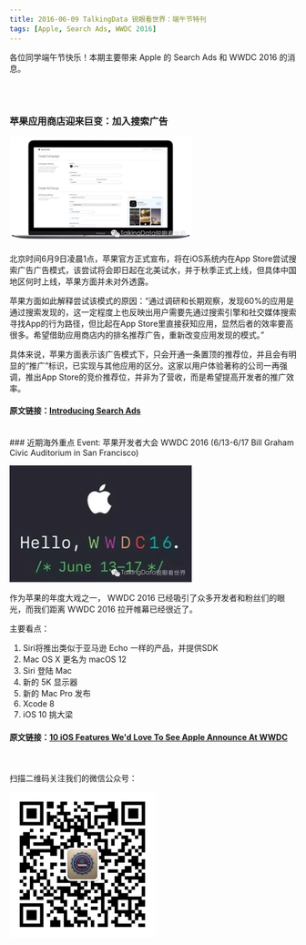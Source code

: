 ```yaml
---
title: 2016-06-09 TalkingData 锐眼看世界：端午节特刊 
tags: [Apple, Search Ads, WWDC 2016]
---
```


各位同学端午节快乐！本期主要带来 Apple 的 Search Ads 和 WWDC 2016 的消息。

<br>
<br>

### 苹果应用商店迎来巨变：加入搜索广告

![](/images/searchads.png)

北京时间6月9日凌晨1点，苹果官方正式宣布，将在iOS系统内在App Store尝试搜索广告广告模式，该尝试将会即日起在北美试水，并于秋季正式上线，但具体中国地区何时上线，苹果方面并未对外透露。

苹果方面如此解释尝试该模式的原因：“通过调研和长期观察，发现60%的应用是通过搜索发现的，这一定程度上也反映出用户需要先通过搜索引擎和社交媒体搜索寻找App的行为路径，但比起在App Store里直接获知应用，显然后者的效率要高很多。希望借助应用商店内的排名推荐广告，重新改变应用发现的模式。”

具体来说，苹果方面表示该广告模式下，只会开通一条置顶的推荐位，并且会有明显的“推广”标识，已实现与其他应用的区分。这家以用户体验著称的公司一再强调，推出App Store的竞价推荐位，并非为了营收，而是希望提高开发者的推广效率。 

#### 原文链接：[Introducing Search Ads](https://developer.apple.com/app-store/search-ads)

<br>
### 近期海外重点 Event:  苹果开发者大会 WWDC 2016 (6/13-6/17 Bill Graham Civic Auditorium in San Francisco)  

![](/images/wwdc2016.png)

作为苹果的年度大戏之一， WWDC 2016 已经吸引了众多开发者和粉丝们的眼光，而我们距离 WWDC 2016 拉开帷幕已经很近了。

主要看点：

1. Siri将推出类似于亚马逊 Echo 一样的产品，并提供SDK
2. Mac OS X 更名为 macOS 12
3. Siri 登陆 Mac 
4. 新的 5K 显示器
5. 新的 Mac Pro 发布
6. Xcode 8
7. iOS 10 挑大梁

#### 原文链接：[10 iOS Features We'd Love To See Apple Announce At WWDC](http://www.fastcompany.com/3060377/wwdc/10-ios-features-wed-love-to-see-apple-announce-at-wwdc)

<br>
<br>
扫描二维码关注我们的微信公众号：

![](/images/erweima.jpg)